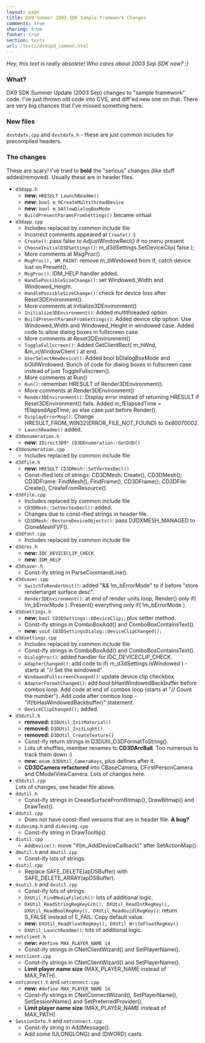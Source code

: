 ```yaml
---
layout: page
title: DX9 Summer 2003 SDK Sample Framework Changes
comments: true
sharing: true
footer: true
section: texts
url: /texts/dx9upd_common.html
---
```


<p>
<em>Hey, this text is really obsolete! Who cares about 2003 Sep SDK now? :)</em>
</p>

<H3>What?</H3>
<p>
DX9 SDK Summer Update (2003 Sep) changes to "sample framework" code. I've just thrown old code into CVS, and diff'ed
new one on that. There are very big chances that I've missed something here.
</p>

<H3>New files</H3>
<p>
<code>dxstdafx.cpp</code> and <code>dxstdafx.h</code> - these are just common includes for precompiled headers.
</p>

<H3>The changes</H3>
<p>
These are scary! I've tried to <strong>bold</strong> the "serious" changes (like stuff added/removed). Usually these are in header files.
<ul>
<li>
	<code>d3dapp.h</code><br>
	<ul>
	<li><strong>new:</strong> <code>HRESULT LaunchReadme()</code></li>
	<li><strong>new:</strong> <code>bool m_bCreateMultithreadDevice</code></li>
	<li><strong>new:</strong> <code>bool m_bAllowDialogBoxMode</code></li>
	<li><code>BuildPresentParamsFromSettings()</code> became virtual</li>
	</ul>
</li>
<li>
	<code>d3dapp.cpp</code><br>
	<ul>
	<li>Includes replaced by common include file</li>
	<li>Incorrect comments appeared at <code>Create()</code> :)</li>
	<li><code>Create()</code>: pass false to AdjustWindowRect() if no menu present</li>
	<li><code>ChooseInitialD3DSettings()</code>: m_d3dSettings.SetDeviceClip( false );</li>
	<li>More comments at MsgProc()</li>
	<li><code>MsgProc(), WM_PAINT</code>: remove m_bWindowed from if; catch device lost on Present().</li>
	<li><code>MsgProc()</code>: IDM_HELP handler added.</li>
	<li><code>HandlePossibleSizeChange()</code>: set Windowed_Width and Windowed_Height.</li>
	<li><code>HandlePossibleSizeChange()</code>: check for device loss after Reset3DEnvironment().</li>
	<li>More comments at Initialize3DEnvironment()</li>
	<li><code>Initialize3DEnvironment()</code>: Added multithreaded option.</li>
	<li><code>BuildPresentParamsFromSettings()</code>: Added device clip option. Use Windowed_Width and Windowed_Height in windowed case.
		Added code to allow dialog boxes in fullscreen case.</li>
	<li>More comments at Reset3DEnvironment()</li>
	<li><code>ToggleFullscreen()</code>: Added GetClientRect( m_hWnd, &amp;m_rcWindowClient ) at end.</li>
	<li><code>UserSelectNewDevice()</code>: Added bool bDialogBoxMode and bOldWindowed. Bunch of code for dialog boxes in
		fullscreen case instead of just ToggleFullscreen().</li>
	<li>More comments at Run()</li>
	<li><code>Run()</code>: remember HRESULT of Render3DEnvironment().</li>
	<li>More comments at Render3DEnvironment()</li>
	<li><code>Render3DEnvironment()</code>: Display error instead of returning HRESULT if Reset3DEnvironment() fails.
		Added m_fElapsedTime = fElapsedAppTime; as else case just before Render().</li>
	<li><code>DisplayErrorMsg()</code>: Change HRESULT_FROM_WIN32(ERROR_FILE_NOT_FOUND) to 0x80070002.</li>
	<li><code>LaunchReadme()</code> added.</li>
	</ul>
</li>
<li>
	<code>d3denumeration.h</code><br>
	<ul>
	<li><strong>new:</strong> <code>IDirect3D9* CD3DEnumeration::GetD3D()</code></li>
	</ul>
</li>
<li>
	<code>d3denumeration.cpp</code><br>
	<ul>
	<li>Includes replaced by common include file</li>
	</ul>
</li>
<li>
	<code>d3dfile.h</code><br>
	<ul>
	<li><strong>new:</strong> <code>HRESULT CD3DMesh::SetVertexDecl()</code></li>
	<li>Const-ified lots of strings: CD3DMesh: Create(), CD3DMesh(); CD3DFrame: FindMesh(), FindFrame(), CD3DFrame(); CD3DFile: Create(), CreateFromResource().</li>
	</ul>
</li>
<li>
	<code>d3dfile.cpp</code><br>
	<ul>
	<li>Includes replaced by common include file</li>
	<li><code>CD3DMesh::SetVertexDecl()</code> added.</li>
	<li>Changes due to const-ified strings in header file.</li>
	<li><code>CD3DMesh::RestoreDeviceObjects()</code>: pass D3DXMESH_MANAGED to CloneMeshFVF().</li>
	</ul>
</li>
<li>
	<code>d3dfont.cpp</code><br>
	<ul>
	<li>Includes replaced by common include file</li>
	</ul>
</li>
<li>
	<code>d3dres.h</code><br>
	<ul>
	<li><strong>new:</strong> <code>IDC_DEVICECLIP_CHECK</code></li>
	<li><strong>new:</strong> <code>IDM_HELP</code></li>
	</ul>
</li>
<li>
	<code>d3dsaver.h</code><br>
	<ul>
	<li>Const-ify string in ParseCommandLine().</li>
	</ul>
</li>
<li>
	<code>d3dsaver.cpp</code><br>
	<ul>
	<li><code>SwitchToRenderUnit()</code>: added "&amp;&amp; !m_bErrorMode" to if before "store rendertarget surface desc".</li>
	<li><code>Render3DEnvironment()</code>: at end of render units loop, Render() only if( !m_bErrorMode ). Present() everything only
		if( !m_bErrorMode ).</li>
	</ul>
</li>
<li>
	<code>d3dsettings.h</code><br>
	<ul>
	<li><strong>new:</strong> <code>bool CD3DSettings::bDeviceClip;</code>, plus setter method.</li>
	<li>Const-ify strings in ComboBoxAdd() and ComboBoxContainsText().</li>
	<li><strong>new:</strong> <code>void CD3DSettingsDialog::DeviceClipChanged();</code></li>
	</ul>
</li>
<li>
	<code>d3dsettings.cpp</code><br>
	<ul>
	<li>Includes replaced by common include file</li>
	<li>Const-ify strings in ComboBoxAdd() and ComboBoxContainsText().</li>
	<li><code>DialogProc()</code>: added handler for IDC_DEVICECLIP_CHECK.</li>
	<li><code>AdapterChanged()</code>: add code to if( m_d3dSettings.IsWindowed ) - starts at "// Set the windowed".</li>
	<li><code>WindowedFullscreenChanged()</code>: update device clip checkbox.</li>
	<li><code>AdapterFormatChanged()</code>: add bool bHasWindowedBackbuffer before combos loop. Add code at end of combos loop (starts at "// Count the number").
		Add code after combos loop - "if(!bHasWindowedBackbuffer)" statement.</li>
	<li><code>DeviceClipChanged();</code> added.</li>
	</ul>
</li>
<li>
	<code>d3dutil.h</code><br>
	<ul>
	<li><strong>removed:</strong> <code>D3DUtil_InitMaterial()</code></li>
	<li><strong>removed:</strong> <code>D3DUtil_InitLight()</code></li>
	<li><strong>removed:</strong> <code>D3DUtil_CreateTexture()</code></li>
	<li>Const-ify return strings in D3DUtil_D3DFormatToString().</li>
	<li>Lots of shuffles, member renames to <strong>CD3DArcBall</strong>. Too numerous to track them down :)</li>
	<li><strong>new:</strong> <code>enum D3DUtil_CameraKeys</code>, plus defines after it.</li>
	<li><strong>CD3DCamera refactored</strong> into CBaseCamera, CFirstPersonCamera and CModelViewCamera. Lots of changes here.</li>
	</ul>
</li>
<li>
	<code>d3dutil.cpp</code><br>
	Lots of changes, see header file above.
</li>
<li>
	<code>ddutil.h</code><br>
	<ul>
	<li>Const-ify strings in CreateSurfaceFromBitmap(), DrawBitmap() and DrawText().</li>
	</ul>
</li>
<li>
	<code>ddutil.cpp</code><br>
	<ul>
	<li>Does not have const-ified versions that are in header file. <strong>A bug?</strong></li>
	</ul>
</li>
<li>
	<code>didevimg.h</code> and <code>didevimg.cpp</code><br>
	<ul>
	<li>Const-ify string in DrawTooltip().</li>
	</ul>
</li>
<li>
	<code>diutil.cpp</code><br>
	<ul>
	<li><code>AddDevice()</code>: move "if(m_AddDeviceCallback)" after SetActionMap().</li>
	</ul>
</li>
<li>
	<code>dmutil.h</code> and <code>dmutil.cpp</code><br>
	<ul>
	<li>Const-ify lots of strings.</li>
	</ul>
</li>
<li>
	<code>dsutil.cpp</code><br>
	<ul>
	<li>Replace SAFE_DELETE(apDSBuffer) with SAFE_DELETE_ARRAY(apDSBuffer).</li>
	</ul>
</li>
<li>
	<code>dxutil.h</code> and <code>dxutil.cpp</code><br>
	<ul>
	<li>Const-ify lots of strings.</li>
	<li><code>DXUtil_FindMediaFileCch()</code>: lots of additional logic.</li>
	<li><code>DXUtil_ReadStringRegKeyCch(), DXUtil_ReadIntRegKey(), DXUtil_ReadBoolRegKey(), DXUtil_ReadGuidlRegKey()</code>: return S_FALSE instead of E_FAIL.
		Copy default value.</li>
	<li><strong>new:</strong> <code>DXUtil_ReadFloatRegKey(), DXUtil_WriteFloatRegKey()</code></li>
	<li><code>DXUtil_LaunchReadme()</code>: lots of additional logic.</li>
	</ul>
</li>
<li>
	<code>netclient.h</code><br>
	<ul>
	<li><strong>new:</strong> <code>#define MAX_PLAYER_NAME 14</code></li>
	<li>Const-ify strings in CNetClientWizard() and SetPlayerName().</li>
	</ul>
</li>
<li>
	<code>netclient.cpp</code><br>
	<ul>
	<li>Const-ify strings in CNetClientWizard() and SetPlayerName().</li>
	<li><strong>Limit player name size</strong> (MAX_PLAYER_NAME instead of MAX_PATH).</li>
	</ul>
</li>
<li>
	<code>netconnect.h</code> and <code>netconnect.cpp</code><br>
	<ul>
	<li><strong>new:</strong> <code>#define MAX_PLAYER_NAME 14</code></li>
	<li>Const-ify strings in CNetConnectWizard(), SetPlayerName(), SetSessionName() and SetPreferredProvider().</li>
	<li><strong>Limit player name size</strong> (MAX_PLAYER_NAME instead of MAX_PATH).</li>
	</ul>
</li>
<li>
	<code>SessionInfo.h</code> and <code>netconnect.cpp</code><br>
	<ul>
	<li>Const-ify string in AddMessage().</li>
	<li>Add some (ULONGLONG) and (DWORD) casts.</li>
	</ul>
</li>
</ul>
</p>


<? include '../common/foot.php'; ?>
